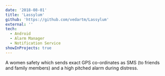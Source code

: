```yaml
---
date: '2018-08-01'
title: 'Lassylum'
github: 'https://github.com/vedartm/Lassylum'
external: ''
tech:
  - Android
  - Alarm Manager
  - Notification Service
showInProjects: true
---
```


A women safety which sends exact GPS co-ordinates as SMS (to friends and family members) and a high pitched alarm during distress.
